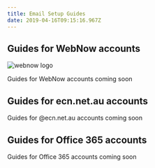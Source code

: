 ```yaml
---
title: Email Setup Guides
date: 2019-04-16T09:15:16.967Z
---
```

## Guides for WebNow accounts

![webnow logo](/images/webnowlogo.png "## Webnow Title Test")

Guides for WebNow accounts coming soon

## Guides for ecn.net.au accounts

Guides for @ecn.net.au accounts coming soon

## Guides for Office 365 accounts

Guides for Office 365 accounts coming soon
